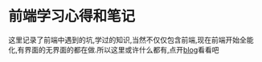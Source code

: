 # 前端学习心得和笔记

这里记录了前端中遇到的坑,学过的知识,当然不仅仅包含前端,现在前端开始全能化,有界面的无界面的都在做.所以这里或许什么都有,点开[blog](https://github.com/moshuying/AlgorithmAndBlog/tree/master/blog/)看看吧
